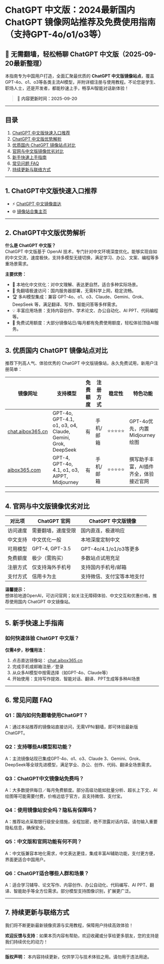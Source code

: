 # ChatGPT 中文版：2024最新国内 ChatGPT 镜像网站推荐及免费使用指南（支持GPT-4o/o1/o3等）

## 🚀 无需翻墙，轻松畅聊 ChatGPT 中文版（2025-09-20最新整理）

本指南专为中国用户打造，全面汇聚最优质的 **ChatGPT 中文版镜像站点**，覆盖GPT-4o、o1、o3等各类主流AI模型，并附详细注册与使用教程。不论您是学生、职场人士，还是开发者，都能秒速上手，畅享AI智能对话新体验！

> 📅 **内容更新时间：2025-09-20**

---

## 目录

1. [ChatGPT 中文版快速入口推荐](#chatgpt中文版快速入口推荐)
2. [ChatGPT 中文版优势解析](#chatgpt中文版优势解析)
3. [优质国内 ChatGPT 镜像站点对比](#优质国内chatgpt镜像站点对比)
4. [官网与中文版镜像优劣对比](#官网与中文版镜像优劣对比)
5. [新手快速上手指南](#新手快速上手指南)
6. [常见问题 FAQ](#常见问题-faq)
7. [持续更新与联络方式](#持续更新与联络方式)

---

## 1. ChatGPT中文版快速入口推荐

- ⚡ [ChatGPT 中文镜像直达](https://chat.aibox365.cn)
- 🌐 [镜像站合集主页](https://aibox365.com)

---

## 2. ChatGPT中文版优势解析

**什么是 ChatGPT 中文版？**  
ChatGPT 中文版基于 OpenAI 技术，专门针对中文环境深度优化。能够实现自如的中文交流，速度极快，支持多模型无缝切换，满足学习、办公、文案、编程等多重场景需求。

**主要优势：**

- 🌟 本地化中文优化：对中文理解、表达更自然，适合多种实际场景。
- 🚀 免翻墙极速访问：国内服务器部署，无需科学上网，稳定流畅。
- 🏆 多AI模型集成：兼容 GPT-4o、o1、o3、Claude、Gemini、Grok、DeepSeek 等，满足翻译、写作、智能问答等多样需求。
- 💡 丰富应用场景：支持内容创作、学术论文、办公自动化、AI PPT、代码编程等。
- 🎁 免费试用额度：大部分镜像站日/每月都有免费使用额度，轻松体验顶级AI服务。

---

## 3. 优质国内 ChatGPT 镜像站点对比

推荐下列高人气、体验优秀的 ChatGPT 中文版镜像站，永久免费试用，新用户注册简单：

| 镜像网址 | 支持模型 | 免费额度 | 注册方式 | 稳定性 | 特色功能 |
|----------|---------------------|--------|------------|------|-------------------------------|
| [chat.aibox365.cn](https://chat.aibox365.cn) | GPT-4o, GPT-4.1, o1, o3, o4, Claude, Gemini, Grok, DeepSeek | 有 | 手机/邮箱 | ⭐⭐⭐⭐⭐ | GPT-4o优先，内置Midjourney绘图 |
| [aibox365.com](https://aibox365.com) | GPT-4, GPT-4o, 4.1, o1, o3, AIPPT, Midjourney | 有 | 手机/邮箱 | ⭐⭐⭐⭐⭐ | 撰写助手丰富，AI插件齐全，体验接近官网 |

---

## 4. 官网与中文版镜像优劣对比

| 对比项 | ChatGPT 官网 | ChatGPT 中文版镜像 |
|--------|--------------|--------------------|
| 访问速度 | 需要翻墙，速度受限 | 国内直连，极速响应 |
| 中文支持 | 中文优化一般 | 本地深度定制中文 |
| 可用模型 | GPT-4, GPT-3.5 | GPT-4o/4.1/o1/o3等更多 |
| 免费额度 | 极少（需购买） | 多数站点试用充足 |
| 注册方式 | 仅支持海外手机号 | 支持国内手机号/邮箱 |
| 支付方式 | 信用卡为主 | 支持微信、支付宝等本地支付 |

**温馨提示：**  
想体验地道OpenAI，可访问官网；如关注无障碍体验、中文交互和优惠价格，推荐使用国内 ChatGPT 中文镜像站。

---

## 5. 新手快速上手指南

### 如何快速体验 ChatGPT 中文版？

**仅需4步，秒懂用法：**

1. 点击直达镜像站： [chat.aibox365.cn](https://chat.aibox365.cn)
2. 完成手机或邮箱注册／登录
3. 从众多AI模型中按需选择（如GPT-4o、Claude等）
4. 开始使用：支持写作提效、智能对话、翻译、PPT生成等多种AI场景

---

## 6. 常见问题 FAQ

### Q1：国内如何免翻墙使用ChatGPT？
A：通过本站推荐的镜像站直接访问，无需VPN/翻墙，即可体验最新版ChatGPT。

### Q2：支持哪些AI模型和功能？
A：主流镜像站现已集成GPT-4o、o1、o3、Claude 3、Gemini、Grok、DeepSeek等全球先进模型，满足学业、办公、创作、代码、翻译全场景需求。

### Q3：ChatGPT中文镜像站免费吗？
A：大多数提供每日／每月免费额度。部分高级功能如批量分析、超长上下文、AI绘图等可能需要付费，价格远低于官方，且支持微信、支付宝。

### Q4：使用镜像站安全吗？隐私有保障吗？
A：推荐站点采取银行级安全措施，全程加密，绝不泄露对话内容。请勿输入重要隐私信息，确保安全。

### Q5：中文版和官网功能有何不同？
A：中文版兼容本地化需求，中文表达更佳，集成丰富AI辅助功能，支付更方便，界面更适合中国用户。

### Q6：ChatGPT适合哪些人群和场景？
A：适合学习辅导、论文写作、内容创作、办公自动化、代码编写、AI PPT、翻译、智能助手等全方位需求。部分模型支持图像识别，扩展更广泛。

---

## 7. 持续更新与联络方式

我们将不断更新最新镜像资源与实用教程，保障用户持续高效体验！

**欢迎反馈与支持**：如果本页内容有帮助，欢迎收藏或分享给更多朋友，您的支持是我们持续优化的动力！

---

**版权声明：** 本内容持续更新，仅供学习与技术体验之用。请勿用于违法用途。